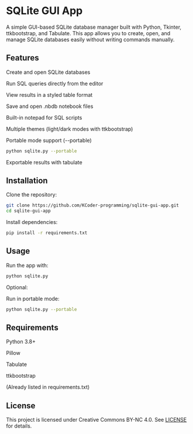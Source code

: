 # SQLite GUI App

A simple GUI-based SQLite database manager built with Python, Tkinter, ttkbootstrap, and Tabulate.
This app allows you to create, open, and manage SQLite databases easily without writing commands manually.

## Features

Create and open SQLite databases

Run SQL queries directly from the editor

View results in a styled table format

Save and open .nbdb notebook files

Built-in notepad for SQL scripts

Multiple themes (light/dark modes with ttkbootstrap)

Portable mode support (--portable)

```bash
python sqlite.py --portable
```

Exportable results with tabulate

## Installation

Clone the repository:
```bash
git clone https://github.com/KCoder-programming/sqlite-gui-app.git
cd sqlite-gui-app
```

Install dependencies:
```bash
pip install -r requirements.txt
```

## Usage

Run the app with:
```bash
python sqlite.py
```

Optional:

Run in portable mode:
```bash
python sqlite.py --portable
```

## Requirements

Python 3.8+

Pillow

Tabulate

ttkbootstrap

(Already listed in requirements.txt)

## License

This project is licensed under Creative Commons BY-NC 4.0.
See [LICENSE](https://creativecommons.org/licenses/by-nc/4.0/) for details.
